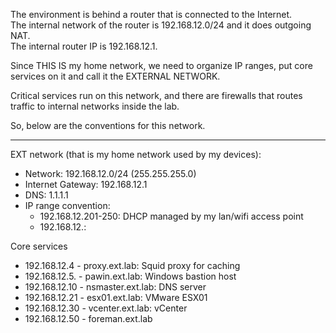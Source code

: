 
The environment is behind a router that is connected to the Internet.<br>
The internal network of the router is 192.168.12.0/24 and it does outgoing NAT.<br>
The internal router IP is 192.168.12.1.<br>

Since THIS IS my home network, we need to organize IP ranges, put core services on it and call it the EXTERNAL NETWORK.

Critical services run on this network, and there are firewalls that routes traffic to internal networks inside the lab.

So, below are the conventions for this network.

-----
EXT network (that is my home network used by my devices):
- Network: 192.168.12.0/24 (255.255.255.0)
- Internet Gateway: 192.168.12.1
- DNS: 1.1.1.1
- IP range convention:
  - 192.168.12.201-250: DHCP managed by my lan/wifi access point
  - 192.168.12.:

Core services
- 192.168.12.4  - proxy.ext.lab: Squid proxy for caching
- 192.168.12.5. - pawin.ext.lab: Windows bastion host
- 192.168.12.10 - nsmaster.ext.lab: DNS server
- 192.168.12.21 - esx01.ext.lab: VMware ESX01
- 192.168.12.30 - vcenter.ext.lab: vCenter
- 192.168.12.50 - foreman.ext.lab

